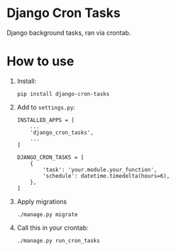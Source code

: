 Django Cron Tasks
=================

Django background tasks, ran via crontab.


How to use
==========

1. Install:

    ```
    pip install django-cron-tasks
    ```

2. Add to `settings.py`:

    ```
    INSTALLED_APPS = [
        ...
        'django_cron_tasks',
        ...
    ]

    DJANGO_CRON_TASKS = [
        {
            'task': 'your.module.your_function',
            'schedule': datetime.timedelta(hours=6),
        },
    ]
    ```

3. Apply migrations

    ```
    ./manage.py migrate
    ```

4. Call this in your crontab:

    ```
    ./manage.py run_cron_tasks
    ```
